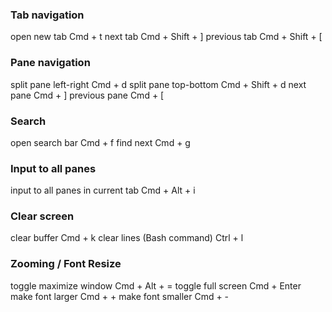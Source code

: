 


### Tab navigation

open new tab Cmd + t
next tab Cmd + Shift + ]
previous tab Cmd + Shift + [


### Pane navigation

split pane left-right Cmd + d
split pane top-bottom Cmd + Shift + d
next pane Cmd + ]
previous pane Cmd + [

### Search

open search bar Cmd + f
find next Cmd + g

### Input to all panes

input to all panes in current tab Cmd + Alt + i

### Clear screen

clear buffer Cmd + k
clear lines (Bash command) Ctrl + l

### Zooming / Font Resize

toggle maximize window Cmd + Alt + =
toggle full screen Cmd + Enter
make font larger Cmd + +
make font smaller Cmd + -
